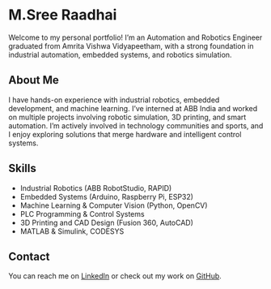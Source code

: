 # M.Sree Raadhai
Welcome to my personal portfolio! I’m an Automation and Robotics Engineer graduated from Amrita Vishwa Vidyapeetham, with a strong foundation in industrial automation, embedded systems, and robotics simulation.

## About Me
I have hands-on experience with industrial robotics, embedded development, and machine learning. I’ve interned at ABB India and worked on multiple projects involving robotic simulation, 3D printing, and smart automation. I’m actively involved in technology communities and sports, and I enjoy exploring solutions that merge hardware and intelligent control systems.

## Skills
- Industrial Robotics (ABB RobotStudio, RAPID)
- Embedded Systems (Arduino, Raspberry Pi, ESP32)
- Machine Learning & Computer Vision (Python, OpenCV)
- PLC Programming & Control Systems
- 3D Printing and CAD Design (Fusion 360, AutoCAD)
- MATLAB & Simulink, CODESYS

## Contact
You can reach me on [LinkedIn](https://www.linkedin.com/in/msreeraadhai) or check out my work on [GitHub](https://github.com/m-sreeraadhai).
